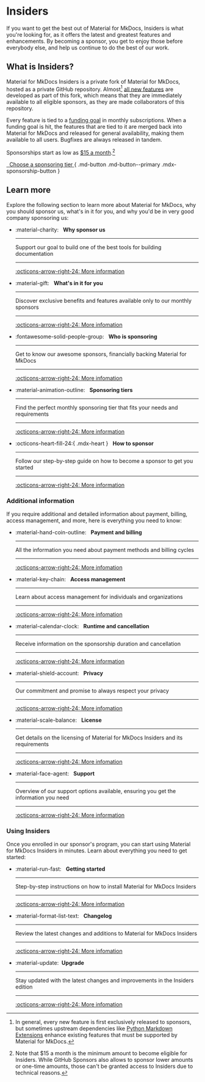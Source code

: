 # Insiders

If you want to get the best out of Material for MkDocs, Insiders is what you're
looking for, as it offers the latest and greatest features and enhancements. By
becoming a sponsor, you get to enjoy those before everybody else, and help us
continue to do the best of our work.

## What is Insiders?

Material for MkDocs Insiders is a private fork of Material for MkDocs, hosted as
a private GitHub repository. Almost[^1] [all new features][what's in it for you]
are developed as part of this fork, which means that they are immediately
available to all eligible sponsors, as they are made collaborators of this
repository.

  [^1]:
    In general, every new feature is first exclusively released to sponsors, but
    sometimes upstream dependencies like [Python Markdown Extensions] enhance
    existing features that must be supported by Material for MkDocs.

Every feature is tied to a [funding goal] in monthly subscriptions. When a
funding goal is hit, the features that are tied to it are merged back into
Material for MkDocs and released for general availability, making them available
to all users. Bugfixes are always released in tandem.

Sponsorships start as low as [$15 a month].[^2]

[&nbsp; Choose a sponsoring tier <span class="mdx-sponsorship-count" data-mdx-component="sponsorship-count"></span>][sponsoring-tiers]{ .md-button .md-button--primary .mdx-sponsorship-button }

  [sponsoring-tiers]: sponsoring-tiers.md

  [^2]:
    Note that $15 a month is the minimum amount to become eligible for
    Insiders. While GitHub Sponsors also allows to sponsor lower amounts or
    one-time amounts, those can't be granted access to Insiders due to
    technical reasons.

  [$15 a month]: https://github.com/sponsors/squidfunk/sponsorships?tier_id=210638
  [Python Markdown Extensions]: https://facelessuser.github.io/pymdown-extensions/
  [funding goal]: benefits.md#funding

## Learn more

Explore the following section to learn more about Material for MkDocs, why
you should sponsor us, what's in it for you, and why you'd be in very good
company sponsoring us:

<div class="grid cards" markdown>

-   :material-charity: &nbsp;
    __Why sponsor us__

    ---

    Support our goal to build one of the best tools for building documentation

    ---

    [:octicons-arrow-right-24: More information][Why sponsor us]

-   :material-gift: &nbsp;
    __What's in it for you__

    ---

    Discover exclusive benefits and features available only to our monthly sponsors

    ---

    [:octicons-arrow-right-24: More infomation][What's in it for you]

-   :fontawesome-solid-people-group: &nbsp;
    __Who is sponsoring__

    ---

    Get to know our awesome sponsors, financially backing Material for MkDocs

    ---

    [:octicons-arrow-right-24: More infomation][Who is sponsoring]

-   :material-animation-outline: &nbsp;
    __Sponsoring tiers__

    ---

    Find the perfect monthly sponsoring tier that fits your needs and
    requirements

    ---

    [:octicons-arrow-right-24: More information][Sponsoring tiers]

-   :octicons-heart-fill-24:{ .mdx-heart } &nbsp;
    __How to sponsor__

    ---

    Follow our step-by-step guide on how to become a sponsor to get you started

    ---

    [:octicons-arrow-right-24: More information][How to sponsor]

</div>

### Additional information

If you require additional and detailed information about payment, billing,
access management, and more, here is everything you need to know:

<div class="grid cards" markdown>

-   :material-hand-coin-outline: &nbsp;
    __Payment and billing__

    ---

    All the information you need about payment methods and billing cycles

    ---

    [:octicons-arrow-right-24: More infomation][Payment and billing]

-   :material-key-chain: &nbsp;
    __Access management__

    ---

    Learn about access management for individuals and organizations

    ---

    [:octicons-arrow-right-24: More infomation][Access management]

-   :material-calendar-clock: &nbsp;
    __Runtime and cancellation__

    ---

    Receive information on the sponsorship duration and cancellation

    ---

    [:octicons-arrow-right-24: More information][Runtime and cancellation]

-   :material-shield-account: &nbsp;
    __Privacy__

    ---

    Our commitment and promise to always respect your privacy

    ---

    [:octicons-arrow-right-24: More infomation][Privacy]

-   :material-scale-balance: &nbsp;
    __License__

    ---

    Get details on the licensing of Material for MkDocs Insiders and its requirements

    ---

    [:octicons-arrow-right-24: More infomation][License]

-   :material-face-agent: &nbsp;
    __Support__

    ---

    Overview of our support options available, ensuring you get the information
    you need

    ---

    [:octicons-arrow-right-24: More information][Support]

</div>

### Using Insiders

Once you enrolled in our sponsor's program, you can start using Material for
MkDocs Insiders in minutes. Learn about everything you need to get started:

<div class="grid cards" markdown>

-   :material-run-fast: &nbsp;
    __Getting started__

    ---

    Step-by-step instructions on how to install Material for MkDocs Insiders

    ---

    [:octicons-arrow-right-24: More information][Getting started]

-   :material-format-list-text: &nbsp;
    __Changelog__

    ---

    Review the latest changes and additions to Material for MkDocs Insiders

    ---

    [:octicons-arrow-right-24: More infomation][Changelog]

-   :material-update:&nbsp;
    __Upgrade__

    ---

    Stay updated with the latest changes and improvements in the Insiders
    edition

    ---

    [:octicons-arrow-right-24: More infomation][Upgrade]

</div>

  [Why sponsor us]: why-sponsor-us.md
  [What's in it for you]: benefits.md
  [Who is sponsoring]: our-sponsors.md
  [Sponsoring tiers]: sponsoring-tiers.md
  [How to sponsor]: how-to-sponsor.md
  [Payment and billing]: payment-and-billing.md
  [Access management]: access-management.md
  [Runtime and cancellation]: runtime-and-cancellation.md
  [Privacy]: privacy.md
  [License]: license.md
  [Support]: ../support.md
  [Getting started]: getting-started.md
  [Changelog]: changelog.md
  [Upgrade]: upgrade.md
